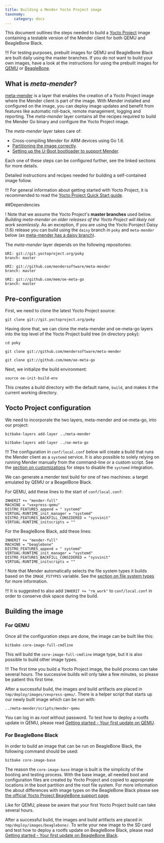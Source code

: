 ```yaml
---
title: Building a Mender Yocto Project image
taxonomy:
    category: docs
---
```


This document outlines the steps needed to build a [Yocto Project](https://www.yoctoproject.org/?target=_blank) image containing a testable version of the Mender client for both QEMU and BeagleBone Black.

!!! For testing purposes, prebuilt images for QEMU and BeagleBone Black are built daily using the master branches. If you do not want to build your own images, have a look at the instructions for using the prebuilt images for [QEMU](../../Getting-started/Your-first-update-on-qemu) or [BeagleBone](../../Getting-started/Your-first-update-on-BeagleBone).

## What is *meta-mender*?

[meta-mender](https://github.com/mendersoftware/meta-mender) is a layer that enables the creation of a Yocto Project image where the Mender client is part of the image. With Mender installed and configured on the image, you can deploy image updates and benefit from features like automatic roll-back, remote management, logging and reporting. The *meta-mender* layer contains all the recipes required to build the Mender Go binary and configure the Yocto Project image.

The *meta-mender* layer takes care of:

* Cross-compiling Mender for ARM devices using Go 1.6.
* [Partitioning the image correctly](../../Devices/System-requirements#device-partitioning).
* [Setting up the U-Boot bootloader to support Mender](../../Devices/Integrating-with-U-Boot).

Each one of these steps can be configured further, see the linked sections for more details.

Detailed instructions and recipes needed for building a self-contained image follow.

!!! For general information about getting started with Yocto Project, it is recommended to read the [Yocto Project Quick Start guide](http://www.yoctoproject.org/docs/2.1/yocto-project-qs/yocto-project-qs.html).

##Dependencies

! Note that we assume the Yocto Project's **master branches** used below. *Building meta-mender on older releases of the Yocto Project will likely not work seamlessly.* As an exception, if you are using the Yocto Poroject Daisy (1.6) release you can build using the `daisy` branch in `poky` and `meta-mender` below (as [meta-mender has a daisy branch](https://github.com/mendersoftware/meta-mender/tree/daisy)).

The *meta-mender* layer depends on the following repositories:

```
URI: git://git.yoctoproject.org/poky
branch: master

URI: git://github.com/mendersoftware/meta-mender
branch: master

URI: git://github.com/mem/oe-meta-go
branch: master
```

## Pre-configuration

First, we need to clone the latest Yocto Project source:

```
git clone git://git.yoctoproject.org/poky
```

Having done that, we can clone the meta-mender and oe-meta-go layers into the top level
of the Yocto Project build tree (in directory poky):

```
cd poky
```
```
git clone git://github.com/mendersoftware/meta-mender
```
```
git clone git://github.com/mem/oe-meta-go
```

Next, we initialize the build environment:

```
source oe-init-build-env
```

This creates a build directory with the default name, ```build```, and makes it the
current working directory.


## Yocto Project configuration

We need to incorporate the two layers, meta-mender and oe-meta-go, into
our project:

```
bitbake-layers add-layer ../meta-mender
```
```
bitbake-layers add-layer ../oe-meta-go
```

!!! The configuration in `conf/local.conf` below will create a build that runs the Mender client as a `systemd` service. It is also possible to solely relying on running Mender manually from the command-line or a custom script. See the [section on customizations](../../Devices/Customizations#disabling-mender-as-a-system-service) for steps to disable the `systemd` integration.

We can generate a mender test build for one of two machines: a target emulated
by QEMU or a BeagelBone Black.

For QEMU, add these lines to the start of ```conf/local.conf```:

```
INHERIT += "mender-full"
MACHINE = "vexpress-qemu"
DISTRO_FEATURES_append = " systemd"
VIRTUAL-RUNTIME_init_manager = "systemd"
DISTRO_FEATURES_BACKFILL_CONSIDERED = "sysvinit"
VIRTUAL-RUNTIME_initscripts = ""
```

For the BeagleBone Black, add these lines:

```
INHERIT += "mender-full"
MACHINE = "beaglebone"
DISTRO_FEATURES_append = " systemd"
VIRTUAL-RUNTIME_init_manager = "systemd"
DISTRO_FEATURES_BACKFILL_CONSIDERED = "sysvinit"
VIRTUAL-RUNTIME_initscripts = ""
```

! Note that Mender automatically selects the file system types it builds based on the `IMAGE_FSTYPES` variable. See the [section on file system types](../../Devices/Partition-layout#file-system-types) for more information.

!!! It is suggested to also add ```INHERIT += "rm_work"``` to ```conf/local.conf``` in order to conserve disk space during the build.

## Building the image

### For QEMU

Once all the configuration steps are done, the image can be built like this:

```
bitbake core-image-full-cmdline
```

This will build the `core-image-full-cmdline` image type, but it is also possible to
build other image types.

!!! The first time you build a Yocto Project image, the build process can take several hours. The successive builds will only take a few minutes, so please be patient this first time. 

After a successful build, the images and build artifacts are placed in `tmp/deploy/images/vexpress-qemu/`. There is a helper script that starts up our newly built image which can be run with:

```
../meta-mender/scripts/mender-qemu
```

You can log in as *root* without password. To test how to deploy a rootfs update in QEMU, please read [Getting started - Your first update on QEMU](../../Getting-started/Your-first-update-on-qemu#serve-a-rootfs-image-for-the-qemu-machine).

### For BeagleBone Black

In order to build an image that can be run on BeagleBone Black, the following
command should be used:

```
bitbake core-image-base
```

The reason the ```core-image-base``` image is built is the simplicity of the booting
and testing process. With the base image, all needed boot and configuration files
are created by Yocto Project and copied to appropriate locations in the boot partition
and the root file system. For more information the about differences with
image types on the BeagleBone Black please see [the official Yocto Project BeagleBone support
page](https://www.yoctoproject.org/downloads/bsps/krogoth21/beaglebone).

Like for QEMU, please be aware that your first Yocto Project build can take several hours.

After a successful build, the images and build artifacts are placed in `tmp/deploy/images/beaglebone/`. To write your new image to the SD card and test how to deploy a rootfs update on BeagleBone Black, please read [Getting started - Your first update on BeagleBone Black](../../Getting-started/Your-first-update-on-BeagleBone#write-the-disk-image-to-the-sd-card).

